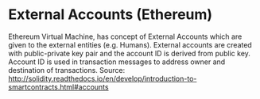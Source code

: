 # External Accounts (Ethereum)

Ethereum Virtual Machine, has concept of External Accounts which are
given to the external entities (e.g. Humans). External accounts are created
with public-private key pair and the account ID is derived from public
key. Account ID is used in transaction messages to address owner and
destination of transactions.
Source: http://solidity.readthedocs.io/en/develop/introduction-to-smartcontracts.html#accounts

